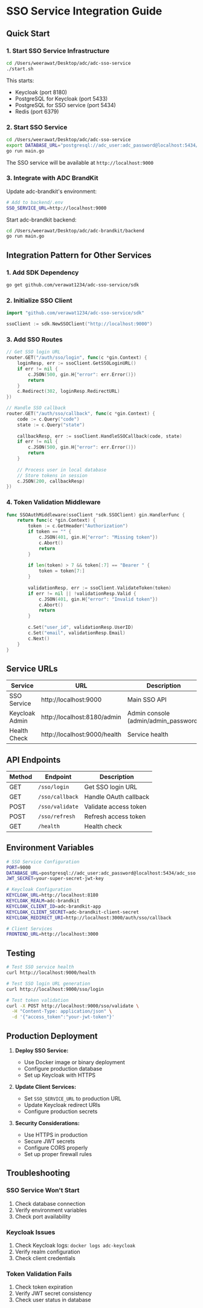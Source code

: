 # SSO Service Integration Guide

## Quick Start

### 1. Start SSO Service Infrastructure

```bash
cd /Users/weerawat/Desktop/adc/adc-sso-service
./start.sh
```

This starts:
- Keycloak (port 8180)
- PostgreSQL for Keycloak (port 5433)
- PostgreSQL for SSO service (port 5434)
- Redis (port 6379)

### 2. Start SSO Service

```bash
cd /Users/weerawat/Desktop/adc/adc-sso-service
export DATABASE_URL="postgresql://adc_user:adc_password@localhost:5434/adc_sso"
go run main.go
```

The SSO service will be available at `http://localhost:9000`

### 3. Integrate with ADC BrandKit

Update adc-brandkit's environment:

```bash
# Add to backend/.env
SSO_SERVICE_URL=http://localhost:9000
```

Start adc-brandkit backend:

```bash
cd /Users/weerawat/Desktop/adc/adc-brandkit/backend
go run main.go
```

## Integration Pattern for Other Services

### 1. Add SDK Dependency

```bash
go get github.com/verawat1234/adc-sso-service/sdk
```

### 2. Initialize SSO Client

```go
import "github.com/verawat1234/adc-sso-service/sdk"

ssoClient := sdk.NewSSOClient("http://localhost:9000")
```

### 3. Add SSO Routes

```go
// Get SSO login URL
router.GET("/auth/sso/login", func(c *gin.Context) {
    loginResp, err := ssoClient.GetSSOLoginURL()
    if err != nil {
        c.JSON(500, gin.H{"error": err.Error()})
        return
    }
    c.Redirect(302, loginResp.RedirectURL)
})

// Handle SSO callback
router.GET("/auth/sso/callback", func(c *gin.Context) {
    code := c.Query("code")
    state := c.Query("state")
    
    callbackResp, err := ssoClient.HandleSSOCallback(code, state)
    if err != nil {
        c.JSON(500, gin.H{"error": err.Error()})
        return
    }
    
    // Process user in local database
    // Store tokens in session
    c.JSON(200, callbackResp)
})
```

### 4. Token Validation Middleware

```go
func SSOAuthMiddleware(ssoClient *sdk.SSOClient) gin.HandlerFunc {
    return func(c *gin.Context) {
        token := c.GetHeader("Authorization")
        if token == "" {
            c.JSON(401, gin.H{"error": "Missing token"})
            c.Abort()
            return
        }
        
        if len(token) > 7 && token[:7] == "Bearer " {
            token = token[7:]
        }
        
        validationResp, err := ssoClient.ValidateToken(token)
        if err != nil || !validationResp.Valid {
            c.JSON(401, gin.H{"error": "Invalid token"})
            c.Abort()
            return
        }
        
        c.Set("user_id", validationResp.UserID)
        c.Set("email", validationResp.Email)
        c.Next()
    }
}
```

## Service URLs

| Service | URL | Description |
|---------|-----|-------------|
| SSO Service | http://localhost:9000 | Main SSO API |
| Keycloak Admin | http://localhost:8180/admin | Admin console (admin/admin_password) |
| Health Check | http://localhost:9000/health | Service health |

## API Endpoints

| Method | Endpoint | Description |
|--------|----------|-------------|
| GET | `/sso/login` | Get SSO login URL |
| GET | `/sso/callback` | Handle OAuth callback |
| POST | `/sso/validate` | Validate access token |
| POST | `/sso/refresh` | Refresh access token |
| GET | `/health` | Health check |

## Environment Variables

```bash
# SSO Service Configuration
PORT=9000
DATABASE_URL=postgresql://adc_user:adc_password@localhost:5434/adc_sso
JWT_SECRET=your-super-secret-jwt-key

# Keycloak Configuration
KEYCLOAK_URL=http://localhost:8180
KEYCLOAK_REALM=adc-brandkit
KEYCLOAK_CLIENT_ID=adc-brandkit-app
KEYCLOAK_CLIENT_SECRET=adc-brandkit-client-secret
KEYCLOAK_REDIRECT_URI=http://localhost:3000/auth/sso/callback

# Client Services
FRONTEND_URL=http://localhost:3000
```

## Testing

```bash
# Test SSO service health
curl http://localhost:9000/health

# Test SSO login URL generation
curl http://localhost:9000/sso/login

# Test token validation
curl -X POST http://localhost:9000/sso/validate \
  -H "Content-Type: application/json" \
  -d '{"access_token":"your-jwt-token"}'
```

## Production Deployment

1. **Deploy SSO Service:**
   - Use Docker image or binary deployment
   - Configure production database
   - Set up Keycloak with HTTPS

2. **Update Client Services:**
   - Set `SSO_SERVICE_URL` to production URL
   - Update Keycloak redirect URIs
   - Configure production secrets

3. **Security Considerations:**
   - Use HTTPS in production
   - Secure JWT secrets
   - Configure CORS properly
   - Set up proper firewall rules

## Troubleshooting

### SSO Service Won't Start

1. Check database connection
2. Verify environment variables
3. Check port availability

### Keycloak Issues

1. Check Keycloak logs: `docker logs adc-keycloak`
2. Verify realm configuration
3. Check client credentials

### Token Validation Fails

1. Check token expiration
2. Verify JWT secret consistency
3. Check user status in database